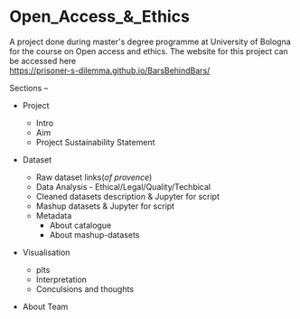 # Open_Access_&_Ethics

A project done during master's degree programme at University of Bologna for the course on Open access and ethics. The website for this project can be accessed here <br> https://prisoner-s-dilemma.github.io/BarsBehindBars/

Sections – 
- Project
  - Intro
  - Aim
  - Project Sustainability Statement
  
- Dataset
  - Raw dataset links(_of provence_)
  - Data Analysis - Ethical/Legal/Quality/Techbical
  - Cleaned datasets description & Jupyter for script
  - Mashup datasets & Jupyter for script
  - Metadata
    - About catalogue
    - About mashup-datasets
- Visualisation 
  - plts
  - Interpretation 
  - Conculsions and thoughts
- About Team 
    
  
